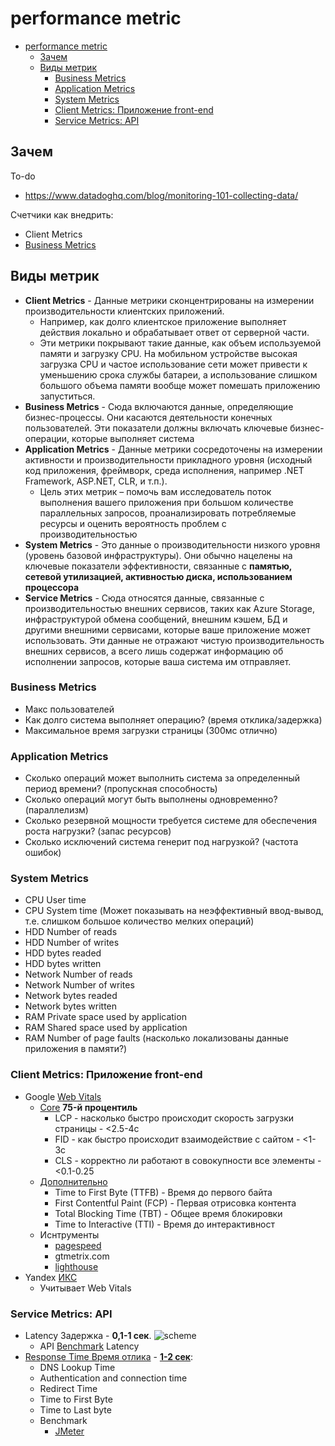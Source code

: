 # performance metric

- [performance metric](#performance-metric)
  - [Зачем](#зачем)
  - [Виды метрик](#виды-метрик)
    - [Business Metrics](#business-metrics)
    - [Application Metrics](#application-metrics)
    - [System Metrics](#system-metrics)
    - [Client Metrics: Приложение front-end](#client-metrics-приложение-front-end)
    - [Service Metrics: API](#service-metrics-api)

## Зачем

To-do
- https://www.datadoghq.com/blog/monitoring-101-collecting-data/

Счетчики как внедрить:

- Client Metrics
- [Business Metrics](https://docs.google.com/spreadsheets/d/1g-WsAqeJqpKDbFLsVx0EOAuaRMUMWPaaG2a7XHWGgWU/edit#gid=1431606873)

## Виды метрик

- __Client Metrics__ - Данные метрики сконцентрированы на измерении производительности клиентских приложений. 
  - Например, как долго клиентское приложение выполняет действия локально и обрабатывает ответ от серверной части. 
  - Эти метрики покрывают такие данные, как объем используемой памяти и загрузку CPU. На мобильном устройстве высокая загрузка CPU и частое использование сети может привести к уменьшению срока службы батареи, а использование слишком большого объема памяти вообще может помешать приложению запуститься.
- __Business Metrics__ - Сюда включаются данные, определяющие бизнес-процессы. Они касаются деятельности конечных пользователей. Эти показатели должны включать ключевые бизнес-операции, которые выполняет система
- __Application Metrics__ - Данные метрики сосредоточены на измерении активности и производительности прикладного уровня (исходный код приложения, фреймворк, среда исполнения, например .NET Framework, ASP.NET, CLR, и т.п.). 
  - Цель этих метрик – помочь вам исследователь поток выполнения вашего приложения при большом количестве параллельных запросов, проанализировать потребляемые ресурсы и оценить вероятность проблем с производительностью
- __System Metrics__ - Это данные о производительности низкого уровня (уровень базовой инфраструктуры). Они обычно нацелены на ключевые показатели эффективности, связанные с __памятью, сетевой утилизацией, активностью диска, использованием процессора__
- __Service Metrics__ - Сюда относятся данные, связанные с производительностью внешних сервисов, таких как Azure Storage, инфраструктурой обмена сообщений, внешним кэшем, БД и другими внешними сервисами, которые ваше приложение может использовать. Эти данные не отражают чистую производительность внешних сервисов, а всего лишь содержат информацию об исполнении запросов, которые ваша система им отправляет.

### Business Metrics

- Макс пользователей
- Как долго система выполняет операцию? (время отклика/задержка)
- Максимальное время загрузки страницы (300мс отлично)

### Application Metrics

- Сколько операций может выполнить система за определенный период времени? (пропускная способность)
- Сколько операций могут быть выполнены одновременно? (параллелизм)
- Сколько резервной мощности требуется системе для обеспечения роста нагрузки? (запас ресурсов)
- Сколько исключений система генерит под нагрузкой? (частота ошибок)

### System Metrics

- CPU User time
- CPU System time (Может  показывать на неэффективный ввод-вывод, т.е. слишком большое количество мелких операций)
- HDD Number of reads
- HDD Number of writes
- HDD bytes readed
- HDD bytes written
- Network Number of reads
- Network Number of writes
- Network bytes readed
- Network bytes written
- RAM Private space used by application
- RAM Shared space used by application
- RAM Number of page faults (насколько локализованы данные приложения в памяти?)

### Client Metrics: Приложение front-end

- Google [Web Vitals](https://web.dev/i18n/en/vitals/)
  - [Core](https://timeweb.com/ru/community/articles/core-web-vitals) __75-й процентиль__
    - LCP - насколько быстро происходит скорость загрузки страницы - <2.5-4c
    - FID - как быстро происходит взаимодействие с сайтом - <1-3c
    - CLS - корректно ли работают в совокупности все элементы - <0.1-0.25
  - [Дополнительно](https://web.dev/vitals/?utm_source=pocket_saves#drugie-pokazateli-web-vitals)
    - Time to First Byte (TTFB) - Время до первого байта
    - First Contentful Paint (FCP) - Первая отрисовка контента
    - Total Blocking Time (TBT) - Общее время блокировки
    - Time to Interactive (TTI) - Время до интерактивност
  - Иснтрументы
    - [pagespeed](https://pagespeed.web.dev/)
    - gtmetrix.com
    - [lighthouse](https://developer.chrome.com/docs/lighthouse/overview/)
- Yandex [ИКС](https://kokoc.com/terminy/chto-takoe-iks-sajta-v-yandekse/)
  - Учитывает Web Vitals

### Service Metrics: API

- Latency Задержка - __0,1-1 сек__.
![scheme](https://blog.hubspot.com/hs-fs/hubfs/Google%20Drive%20Integration/API%20Response%20Time%2c%20Explained%20in%201000%20Words%20or%20Less-1.jpeg?width=650&name=API%20Response%20Time%2c%20Explained%20in%201000%20Words%20or%20Less-1.jpeg)
  - API [Benchmark](https://github.com/tsenart/vegeta) Latency
- [Response Time Время отлика](https://blog.hubspot.com/website/api-response-time) - __[1-2 сек](https://sematext.com/glossary/response-time/)__:
  - DNS Lookup Time  
  - Authentication and connection time
  - Redirect Time 
  - Time to First Byte
  - Time to Last byte
  - Benchmark 
    - [JMeter](https://www.guru99.com/response-time-testing.html)